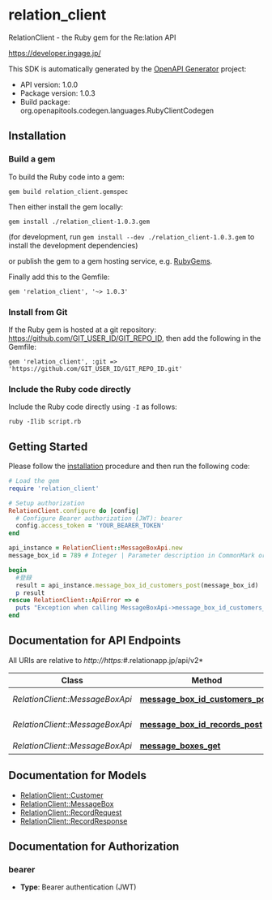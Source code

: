 # relation_client

RelationClient - the Ruby gem for the Re:lation API

https://developer.ingage.jp/

This SDK is automatically generated by the [OpenAPI Generator](https://openapi-generator.tech) project:

- API version: 1.0.0
- Package version: 1.0.3
- Build package: org.openapitools.codegen.languages.RubyClientCodegen

## Installation

### Build a gem

To build the Ruby code into a gem:

```shell
gem build relation_client.gemspec
```

Then either install the gem locally:

```shell
gem install ./relation_client-1.0.3.gem
```

(for development, run `gem install --dev ./relation_client-1.0.3.gem` to install the development dependencies)

or publish the gem to a gem hosting service, e.g. [RubyGems](https://rubygems.org/).

Finally add this to the Gemfile:

    gem 'relation_client', '~> 1.0.3'

### Install from Git

If the Ruby gem is hosted at a git repository: https://github.com/GIT_USER_ID/GIT_REPO_ID, then add the following in the Gemfile:

    gem 'relation_client', :git => 'https://github.com/GIT_USER_ID/GIT_REPO_ID.git'

### Include the Ruby code directly

Include the Ruby code directly using `-I` as follows:

```shell
ruby -Ilib script.rb
```

## Getting Started

Please follow the [installation](#installation) procedure and then run the following code:

```ruby
# Load the gem
require 'relation_client'

# Setup authorization
RelationClient.configure do |config|
  # Configure Bearer authorization (JWT): bearer
  config.access_token = 'YOUR_BEARER_TOKEN'
end

api_instance = RelationClient::MessageBoxApi.new
message_box_id = 789 # Integer | Parameter description in CommonMark or HTML.

begin
  #登録
  result = api_instance.message_box_id_customers_post(message_box_id)
  p result
rescue RelationClient::ApiError => e
  puts "Exception when calling MessageBoxApi->message_box_id_customers_post: #{e}"
end

```

## Documentation for API Endpoints

All URIs are relative to *http://https:#*.relationapp.jp/api/v2*

Class | Method | HTTP request | Description
------------ | ------------- | ------------- | -------------
*RelationClient::MessageBoxApi* | [**message_box_id_customers_post**](docs/MessageBoxApi.md#message_box_id_customers_post) | **POST** /{message_box_id}/customers | 登録
*RelationClient::MessageBoxApi* | [**message_box_id_records_post**](docs/MessageBoxApi.md#message_box_id_records_post) | **POST** /{message_box_id}/records | 応答メモ作成
*RelationClient::MessageBoxApi* | [**message_boxes_get**](docs/MessageBoxApi.md#message_boxes_get) | **GET** /message_boxes | 一覧取得


## Documentation for Models

 - [RelationClient::Customer](docs/Customer.md)
 - [RelationClient::MessageBox](docs/MessageBox.md)
 - [RelationClient::RecordRequest](docs/RecordRequest.md)
 - [RelationClient::RecordResponse](docs/RecordResponse.md)


## Documentation for Authorization


### bearer

- **Type**: Bearer authentication (JWT)

